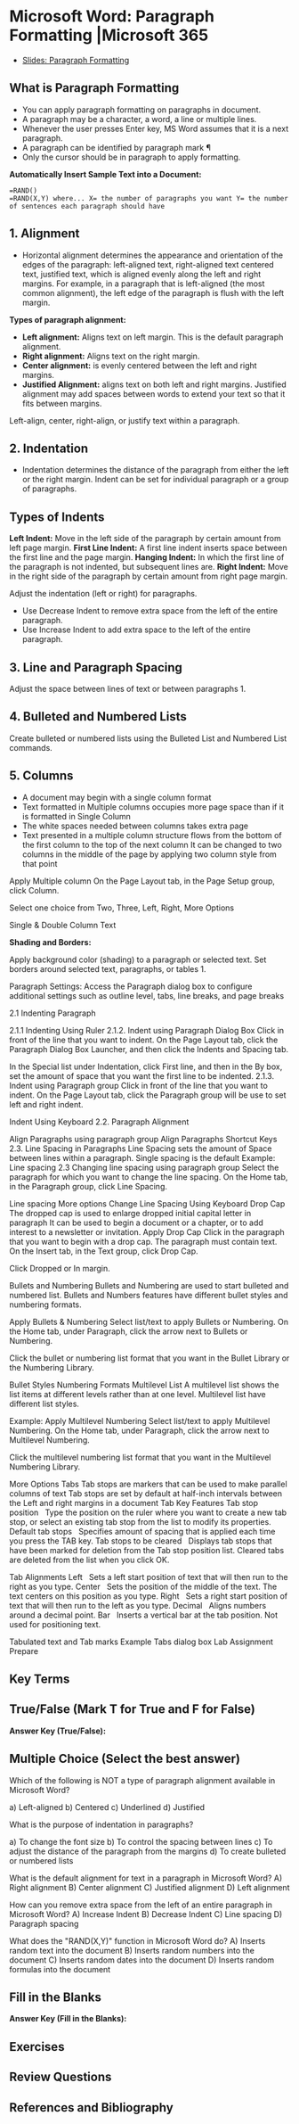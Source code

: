 # Microsoft Word: Paragraph Formatting \|Microsoft 365

- [Slides: Paragraph Formatting](https://docs.google.com/presentation/d/19eJfCh7-1jiuGKPrB6bUv8vB7JdDVngFhMi4R_2JMbI/edit?usp=sharing)

## What is Paragraph Formatting

- You can apply paragraph formatting on paragraphs in document.
- A paragraph may be a character, a word, a line or multiple lines.
- Whenever the user presses Enter key, MS Word assumes that it is a next paragraph.
- A paragraph can be identified by paragraph mark ¶ 
- Only the cursor should be in paragraph to apply formatting. 


**Automatically Insert Sample Text into a Document:**

```excel
=RAND()
=RAND(X,Y) where... X= the number of paragraphs you want Y= the number of sentences each paragraph should have
```

## 1. Alignment

- Horizontal alignment determines the appearance and orientation of the edges of the paragraph:
 left-aligned text, 
right-aligned text
centered text, 
justified text, which is aligned evenly along the left and right margins. 
For example, in a paragraph that is left-aligned (the most common alignment), the left edge of the paragraph is flush with the left margin.

**Types of paragraph alignment:**

- **Left alignment:** Aligns text on left margin. This is the default paragraph alignment.
- **Right alignment:** Aligns text on the right margin.
- **Center alignment:** is evenly centered between the left and right margins.
- **Justified Alignment:** aligns text on both left and right margins. Justified alignment may add spaces between words to extend your text so that it fits between margins. 

Left-align, center, right-align, or justify text within a paragraph.

## 2. Indentation

- Indentation determines the distance of the paragraph from either the left or the right margin. 
Indent can be set for individual paragraph or a group of paragraphs.

## Types of Indents

**Left Indent:** Move in the left side of the paragraph by certain amount from left page margin. 
**First Line Indent:** A first line indent inserts space between the first line and the page margin.
**Hanging Indent:** In which the first line of the paragraph is not indented, but subsequent lines are.
**Right Indent:** Move in the right side of the paragraph by certain amount from right page margin. 

Adjust the indentation (left or right) for paragraphs.

- Use Decrease Indent to remove extra space from the left of the entire paragraph.
- Use Increase Indent to add extra space to the left of the entire paragraph.

## 3. Line and Paragraph Spacing

Adjust the space between lines of text or between paragraphs 1.

## 4. Bulleted and Numbered Lists

Create bulleted or numbered lists using the Bulleted List and Numbered List commands.

## 5. Columns

- A document may begin with a single column format  
- Text formatted in Multiple columns occupies more page space than if it is formatted in Single Column
- The white spaces needed between columns takes extra page 
- Text presented in a multiple column structure flows from the bottom of the first column to the top of the next column
It can be changed to two columns in the middle of the page by applying two column style from that point 

Apply Multiple column
On the Page Layout tab, in the Page Setup  group, click Column. 

Select one choice from Two,
Three, Left, Right, 
More Options 

Single & Double Column Text 

**Shading and Borders:**

Apply background color (shading) to a paragraph or selected text.
Set borders around selected text, paragraphs, or tables 1.

Paragraph Settings:
Access the Paragraph dialog box to configure additional settings such as outline level, tabs, line breaks, and page breaks 


2.1 Indenting Paragraph

2.1.1 Indenting Using Ruler
2.1.2. Indent using Paragraph Dialog Box
Click in front of the line that you want to indent. 
On the Page Layout tab, click the Paragraph Dialog Box Launcher, and then click the Indents and Spacing tab.


In the Special list under Indentation, click First line, and then in the By box, set the amount of space that you want the first line to be indented.
2.1.3. Indent using Paragraph group
Click in front of the line that you want to indent. 
On the Page Layout tab, click the Paragraph group will be use to set left and right indent.


Indent Using Keyboard
2.2. Paragraph Alignment

Align Paragraphs using paragraph group
Align Paragraphs Shortcut Keys
2.3. Line Spacing in Paragraphs
Line Spacing sets the amount of Space between lines within a paragraph.
Single spacing is the default
Example: Line spacing
2.3 Changing line spacing using paragraph group
Select the paragraph for which you want to change the line spacing.
On the Home tab, in the Paragraph group, click Line Spacing.



Line spacing More options
Change Line Spacing Using Keyboard
Drop Cap
The dropped cap is used to enlarge dropped initial capital letter in paragraph
It can be used to begin a document or a chapter, or to add interest to a newsletter or invitation.
Apply Drop Cap
Click in the paragraph that you want to begin with a drop cap. The paragraph must contain text.
On the Insert tab, in the Text group, click Drop Cap. 

Click Dropped or In margin. 

Bullets and Numbering
Bullets and Numbering are used to start bulleted and numbered list.
Bullets and Numbers features have different bullet styles and numbering formats.

Apply Bullets & Numbering
Select list/text to apply Bullets or Numbering.
On the Home tab, under Paragraph, click the arrow next to Bullets or Numbering. 
    

Click the bullet or numbering list format that you want in the Bullet Library or the Numbering Library.

Bullet Styles
Numbering Formats
Multilevel List
A multilevel list shows the list items at different levels rather than at one level. 
Multilevel list have different list styles.


Example:
Apply Multilevel Numbering
Select list/text to apply Multilevel Numbering.
On the Home tab, under Paragraph, click the arrow next to Multilevel Numbering. 
    

Click the multilevel numbering list format that you want in the Multilevel Numbering Library.

More Options
Tabs
Tab stops are markers that can be used to make parallel columns of text 
Tab stops are set by default at half-inch intervals between the Left and right margins in a document
Tab Key Features
Tab stop position   Type the position on the ruler where you want to create a new tab stop, or select an existing tab stop from the list to modify its properties.
Default tab stops   Specifies amount of spacing that is applied each time you press the TAB key.
Tab stops to be cleared   Displays tab stops that have been marked for deletion from the Tab stop position list. Cleared tabs are deleted from the list when you click OK.

Tab Alignments
Left   Sets a left start position of text that will then run to the right as you type.
Center   Sets the position of the middle of the text. The text centers on this position as you type.
Right   Sets a right start position of text that will then run to the left as you type.
Decimal   Aligns numbers around a decimal point. 
Bar   Inserts a vertical bar at the tab position. Not used for positioning text.

Tabulated text and Tab marks
Example
Tabs dialog box
Lab Assignment
Prepare 

## Key Terms

## True/False (Mark T for True and F for False)

**Answer Key (True/False):**

## Multiple Choice (Select the best answer)

Which of the following is NOT a type of paragraph alignment available in Microsoft Word?

a) Left-aligned
b) Centered
c) Underlined
d) Justified

What is the purpose of indentation in paragraphs?

a) To change the font size
b) To control the spacing between lines
c) To adjust the distance of the paragraph from the margins
d) To create bulleted or numbered lists

What is the default alignment for text in a paragraph in Microsoft Word?
A) Right alignment
B) Center alignment
C) Justified alignment
D) Left alignment

How can you remove extra space from the left of an entire paragraph in Microsoft Word?
A) Increase Indent
B) Decrease Indent
C) Line spacing
D) Paragraph spacing

What does the "RAND(X,Y)" function in Microsoft Word do?
A) Inserts random text into the document
B) Inserts random numbers into the document
C) Inserts random dates into the document
D) Inserts random formulas into the document



## Fill in the Blanks

**Answer Key (Fill in the Blanks):**

## Exercises

## Review Questions

## References and Bibliography
